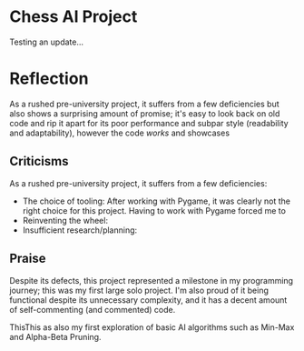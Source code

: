 # Chess AI Project

Testing an update...

# Reflection

As a rushed pre-university project, it suffers from a few deficiencies but also shows a surprising amount of promise; it's easy to look back on old code and rip it apart for its poor performance and subpar style (readability and adaptability), however the code *works* and showcases 

## Criticisms 

As a rushed pre-university project, it suffers from a few deficiencies:
- The choice of tooling: After working with Pygame, it was clearly not the right choice for this project. Having to work with Pygame forced me to 
- Reinventing the wheel: 
- Insufficient research/planning: 

## Praise 

Despite its defects, this project represented a milestone in my programming journey; this was my first large solo project. 
I'm also proud of it being functional despite its unnecessary complexity, and it has a decent amount of self-commenting (and commented) code. 

ThisThis as also my first exploration of basic AI algorithms such as Min-Max and Alpha-Beta Pruning. 